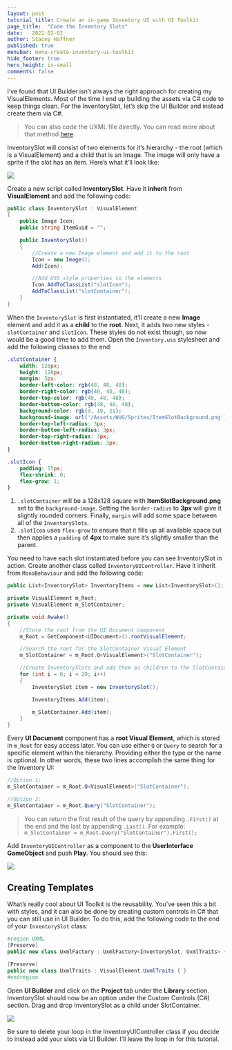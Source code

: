 ```yaml
---
layout: post
tutorial_title: Create an in-game Inventory UI with UI Toolkit
page_title:  "Code the Inventory Slots"
date:   2021-02-02
author: Stacey Haffner
published: true
menubar: menu-create-inventory-ui-toolkit
hide_footer: true
hero_height: is-small
comments: false
---
```

I’ve found that UI Builder isn’t always the right approach for creating my VisualElements. Most of the time I end up building the assets via C# code to keep things clean. For the InventorySlot, let’s skip the UI Builder and instead create them via C#. 

> You can also code the UXML file directly. You can read more about that method [here](https://docs.unity3d.com/Manual/UIE-WritingUXMLTemplate.html).

InventorySlot will consist of two elements for it’s hierarchy - the root (which is a VisualElement) and a child that is an Image. The image will only have a sprite if the slot has an item. Here’s what it’ll look like: 

![]({{page.dir}}/images/4-inventory-slot-visual.png)

Create a new script called **InventorySlot**. Have it **inherit** from **VisualElement** and add the following code:

```csharp
public class InventorySlot : VisualElement
{
    public Image Icon;
    public string ItemGuid = "";

    public InventorySlot()
    {
        //Create a new Image element and add it to the root
        Icon = new Image();
        Add(Icon);

        //Add USS style properties to the elements
        Icon.AddToClassList("slotIcon");
        AddToClassList("slotContainer");
    }
}
```

When the `InventorySlot` is first instantiated, it’ll create a new **Image** element and add it as a **child** to the **root**. Next, it adds two new styles - `slotContainer` and `slotIcon`. These styles do not exist though, so now would be a good time to add them. Open the `Inventory.uss` stylesheet and add the following classes to the end:

```css
.slotContainer {
    width: 128px;
    height: 128px;
    margin: 5px;
    border-left-color: rgb(48, 48, 48);
    border-right-color: rgb(48, 48, 48);
    border-top-color: rgb(48, 48, 48);
    border-bottom-color: rgb(48, 48, 48);
    background-color: rgb(9, 19, 21);
    background-image: url('/Assets/WUG/Sprites/ItemSlotBackground.png');
    border-top-left-radius: 3px;
    border-bottom-left-radius: 3px;
    border-top-right-radius: 3px;
    border-bottom-right-radius: 3px;
}

.slotIcon {
    padding: 15px;
    flex-shrink: 0;
    flex-grow: 1;
}
```

1. `.slotContainer` will be a 128x128 square with **ItemSlotBackground.png** set to the `background-image`. Setting the `border-radius` to **3px** will give it slightly rounded corners. Finally, `margin` will add some space between all of the `InventorySlots`.
1. `.slotIcon` uses `flex-grow` to ensure that it fills up all available space but then applies a `padding` of **4px** to make sure it’s slightly smaller than the parent.

You need to have each slot instantiated before you can see InventorySlot in action. Create another class called `InventoryUIController`. Have it inherit from `MonoBehaviour` and add the following code:

```csharp
public List<InventorySlot> InventoryItems = new List<InventorySlot>();

private VisualElement m_Root;
private VisualElement m_SlotContainer;

private void Awake()
{
    //Store the root from the UI Document component
    m_Root = GetComponent<UIDocument>().rootVisualElement;

    //Search the root for the SlotContainer Visual Element
    m_SlotContainer = m_Root.Q<VisualElement>("SlotContainer");

    //Create InventorySlots and add them as children to the SlotContainer
    for (int i = 0; i < 20; i++)
    {
        InventorySlot item = new InventorySlot();

        InventoryItems.Add(item);

        m_SlotContainer.Add(item);
    }
}

```

Every **UI Document** component has a **root Visual Element**, which is stored in `m_Root` for easy access later. You can use either `Q` or `Query` to search for a specific element within the hierarchy. Providing either the type or the name is optional. In other words, these two lines accomplish the same thing for the Inventory UI:


```csharp
//Option 1:
m_SlotContainer = m_Root.Q<VisualElement>("SlotContainer");

//Option 2:
m_SlotContainer = m_Root.Query("SlotContainer");
```

> You can return the first result of the query by appending `.First()` at the end and the last by appending `.Last()`. For example: `m_SlotContainer = m_Root.Query("SlotContainer").First();`

Add `InventoryUIController` as a component to the **UserInterface GameObject** and push **Play**. You should see this:

![]({{page.dir}}/images/4-slots-run-view.png)

## Creating Templates
What’s really cool about UI Toolkit is the reusability. You’ve seen this a bit with styles, and it can also be done by creating custom controls in C# that you can still use in UI Builder. To do this, add the following code to the end of your `InventorySlot` class:

```csharp
#region UXML
[Preserve]
public new class UxmlFactory : UxmlFactory<InventorySlot, UxmlTraits> { }

[Preserve]
public new class UxmlTraits : VisualElement.UxmlTraits { }
#endregion
```

Open **UI Builder** and click on the **Project** tab under the **Library** section. InventorySlot should now be an option under the Custom Controls (C#) section. Drag and drop InventorySlot as a child under SlotContainer.

![]({{page.dir}}/images/4-creating-templates.png)

Be sure to delete your loop in the InventoryUIController class if you decide to instead add your slots via UI Builder. I’ll leave the loop in for this tutorial.
